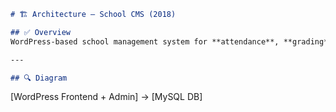 ```md
# 🏗 Architecture – School CMS (2018)

## ✅ Overview
WordPress-based school management system for **attendance**, **grading**, and **student profiles**.

---

## 🔍 Diagram
```

\[WordPress Frontend + Admin] → \[MySQL DB]

```